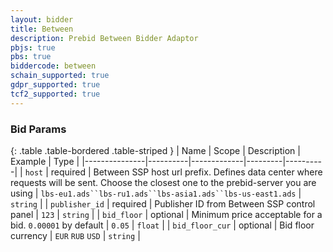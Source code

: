 ```yaml
---
layout: bidder
title: Between
description: Prebid Between Bidder Adaptor
pbjs: true
pbs: true
biddercode: between
schain_supported: true
gdpr_supported: true
tcf2_supported: true
---
```


### Bid Params

{: .table .table-bordered .table-striped }
| Name          | Scope    | Description | Example | Type     |
|---------------|----------|-------------|---------|----------|
| `host` | required |  Between SSP host url prefix. Defines data center where requests will be sent. Choose the closest one to the prebid-server you are using | `lbs-eu1.ads``lbs-ru1.ads``lbs-asia1.ads``lbs-us-east1.ads` | `string` |
| `publisher_id` | required |  Publisher ID from Between SSP control panel | `123` | `string` |
| `bid_floor` | optional | Minimum price acceptable for a bid. `0.00001` by default  | `0.05` | `float` |
| `bid_floor_cur` | optional |  Bid floor currency | `EUR` `RUB` `USD` | `string` |



